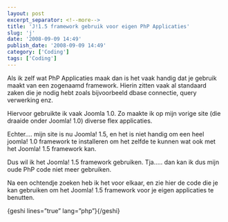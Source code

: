 ```yaml
---
layout: post
excerpt_separator: <!--more-->
title: 'J!1.5 framework gebruik voor eigen PhP Applicaties'
slug: 'j'
date: '2008-09-09 14:49'
publish_date: '2008-09-09 14:49'
category: ['Coding']
tags: ['Coding']
---
```

Als ik zelf wat PhP Applicaties maak dan is het vaak handig dat je gebruik
maakt van een zogenaamd framework. Hierin zitten vaak al standaard zaken die
je nodig hebt zoals bijvoorbeeld dbase connectie, query verwerking enz.  
  
Hiervoor gebruikte ik vaak Joomla 1.0. Zo maakte ik op mijn vorige site (die
draaide onder Joomla! 1.0) diverse flex applicaties.  
  
Echter…. mijn site is nu Joomla! 1.5, en het is niet handig om een heel
joomla! 1.0 framework te installeren om het zelfde te kunnen wat ook met het
Joomla! 1.5 framework kan.  
  
Dus wil ik het Joomla! 1.5 framework gebruiken. Tja….. dan kan ik dus mijn
oude PhP code niet meer gebruiken.  
  
Na een ochtendje zoeken heb ik het voor elkaar, en zie hier de code die je kan
gebruiken om het Joomla! 1.5 framework voor je eigen applicaties te benutten.  
  
{geshi lines=”true” lang=”php”}{/geshi}

